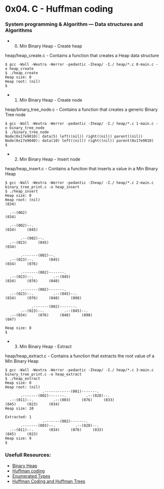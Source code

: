 # 0x04. C - Huffman coding
### System programming & Algorithm ― Data structures and Algorithms

* 0) Min Binary Heap - Create heap

heap/heap_create.c -  Contains a function that creates a Heap data structure

```
$ gcc -Wall -Wextra -Werror -pedantic -Iheap/ -I./ heap/*.c 0-main.c -o heap_create
$ ./heap_create
Heap size: 0
Heap root: (nil)
$
```

* 1) Min Binary Heap - Create node

heap/binary_tree_node.c - Contains a function that creates a generic Binary Tree node

```
$ gcc -Wall -Wextra -Werror -pedantic -Iheap/ -I./ heap/*.c 1-main.c -o binary_tree_node
$ ./binary_tree_node
Node(0x17e9010): data(5) left((nil)) right((nil)) parent((nil))
Node(0x17e9040): data(10) left((nil)) right((nil)) parent(0x17e9010)
$
```

* 2) Min Binary Heap - Insert node

heap/heap_insert.c - Contains a function that inserts a value in a Min Binary Heap
```
$ gcc -Wall -Wextra -Werror -pedantic -Iheap/ -I./ heap/*.c 2-main.c binary_tree_print.c -o heap_insert
$ ./heap_insert
Heap size: 0
Heap root: (nil)
(034)

  .--(002)
(034)

  .--(002)--.
(034)     (045)

       .--(002)--.
  .--(023)     (045)
(034)

       .-------(002)--.
  .--(023)--.       (045)
(034)     (076)

       .-------(002)-------.
  .--(023)--.         .--(045)
(034)     (076)     (048)

       .-------(002)-------.
  .--(023)--.         .--(045)--.
(034)     (076)     (048)     (098)

            .-------(002)-------.
       .--(023)--.         .--(045)--.
  .--(034)     (076)     (048)     (098)
(047)

Heap size: 8
$
```

* 3) Min Binary Heap - Extract

heap/heap_extract.c - Contains a function that extracts the root value of a Min Binary Heap

```
$ gcc -Wall -Wextra -Werror -pedantic -Iheap/ -I./ heap/*.c 3-main.c binary_tree_print.c -o heap_extract
$ ./heap_extract
Heap size: 0
Heap root: (nil)
                 .------------(001)-------.
       .-------(002)-------.         .--(028)--.
  .--(011)--.         .--(003)     (076)     (033)
(045)     (023)     (034)
Heap size: 10

Extracted: 1
                 .-------(002)-------.
       .-------(003)--.         .--(028)--.
  .--(011)--.       (034)     (076)     (033)
(045)     (023)
Heap size: 9
$
```
### Usefull Resources:
* [Binary Heap](https://en.wikipedia.org/wiki/Binary_heap)
* [Huffman coding](https://en.wikipedia.org/wiki/Huffman_coding)
* [Enumerated Types](http://www.cs.utah.edu/~germain/PPS/Topics/C_Language/enumerated_types.html)
* [Huffman Coding and Huffman Trees](https://www.youtube.com/watch?v=JsTptu56GM8)
